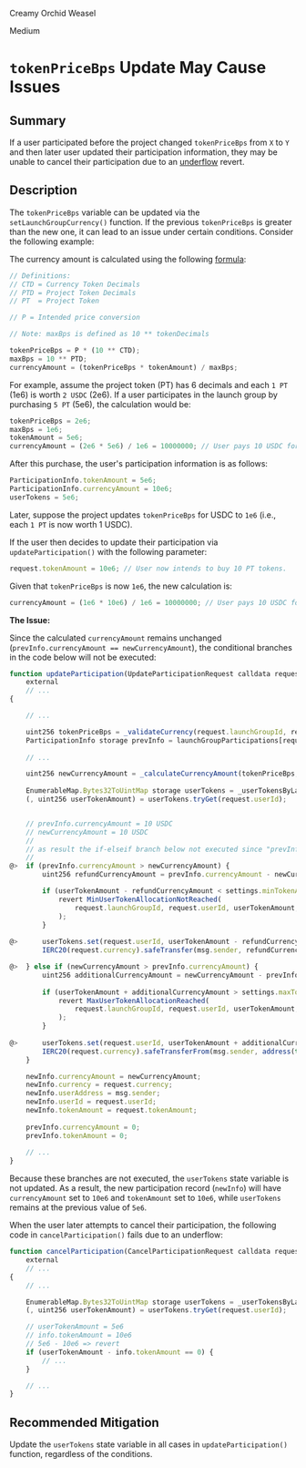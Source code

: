 Creamy Orchid Weasel

Medium

# `tokenPriceBps` Update May Cause Issues


## Summary

If a user participated before the project changed `tokenPriceBps` from `X` to `Y` and then later user updated their participation information, they may be unable to cancel their participation due to an [underflow](https://github.com/sherlock-audit/2025-02-rova/blob/main/rova-contracts/src/Launch.sol#L437) revert.

## Description

The `tokenPriceBps` variable can be updated via the `setLaunchGroupCurrency()` function. If the previous `tokenPriceBps` is greater than the new one, it can lead to an issue under certain conditions. Consider the following example:

The currency amount is calculated using the following [formula](https://github.com/dpm-labs/rova-contracts/blob/main/README.md#how-to-calculate-token-price):

```javascript
// Definitions:
// CTD = Currency Token Decimals 
// PTD = Project Token Decimals
// PT  = Project Token

// P = Intended price conversion

// Note: maxBps is defined as 10 ** tokenDecimals

tokenPriceBps = P * (10 ** CTD);
maxBps = 10 ** PTD;
currencyAmount = (tokenPriceBps * tokenAmount) / maxBps;
```

For example, assume the project token (PT) has 6 decimals and each `1 PT` (1e6) is worth `2 USDC` (2e6). If a user participates in the launch group by purchasing `5 PT` (5e6), the calculation would be:

```javascript
tokenPriceBps = 2e6;
maxBps = 1e6;
tokenAmount = 5e6;
currencyAmount = (2e6 * 5e6) / 1e6 = 10000000; // User pays 10 USDC for 5 PT when tokenPriceBps is 2e6.
```

After this purchase, the user's participation information is as follows:

```javascript
ParticipationInfo.tokenAmount = 5e6;
ParticipationInfo.currencyAmount = 10e6;
userTokens = 5e6;
```

Later, suppose the project updates `tokenPriceBps` for USDC to `1e6` (i.e., each `1 PT` is now worth 1 USDC).

If the user then decides to update their participation via `updateParticipation()` with the following parameter:

```javascript
request.tokenAmount = 10e6; // User now intends to buy 10 PT tokens.
```

Given that `tokenPriceBps` is now `1e6`, the new calculation is:

```javascript
currencyAmount = (1e6 * 10e6) / 1e6 = 10000000; // User pays 10 USDC for 10 PT tokens when tokenPriceBps is 1e6.
```

**The Issue:**

Since the calculated `currencyAmount` remains unchanged (`prevInfo.currencyAmount == newCurrencyAmount`), the conditional branches in the code below will not be executed:

```javascript
function updateParticipation(UpdateParticipationRequest calldata request, bytes calldata signature)
    external
    // ...
{

    // ...

    uint256 tokenPriceBps = _validateCurrency(request.launchGroupId, request.currency);
    ParticipationInfo storage prevInfo = launchGroupParticipations[request.prevLaunchParticipationId];
    
    // ...

    uint256 newCurrencyAmount = _calculateCurrencyAmount(tokenPriceBps, request.tokenAmount);
    
    EnumerableMap.Bytes32ToUintMap storage userTokens = _userTokensByLaunchGroup[request.launchGroupId];
    (, uint256 userTokenAmount) = userTokens.tryGet(request.userId);


    // prevInfo.currencyAmount = 10 USDC
    // newCurrencyAmount = 10 USDC
    //
    // as result the if-elseif branch below not executed since "prevInfo.currencyAmount == newCurrencyAmount"
    //
@>  if (prevInfo.currencyAmount > newCurrencyAmount) {
        uint256 refundCurrencyAmount = prevInfo.currencyAmount - newCurrencyAmount;

        if (userTokenAmount - refundCurrencyAmount < settings.minTokenAmountPerUser) {
            revert MinUserTokenAllocationNotReached(
                request.launchGroupId, request.userId, userTokenAmount, request.tokenAmount
            );
        }
        
@>      userTokens.set(request.userId, userTokenAmount - refundCurrencyAmount);
        IERC20(request.currency).safeTransfer(msg.sender, refundCurrencyAmount);

@>  } else if (newCurrencyAmount > prevInfo.currencyAmount) {
        uint256 additionalCurrencyAmount = newCurrencyAmount - prevInfo.currencyAmount;
        
        if (userTokenAmount + additionalCurrencyAmount > settings.maxTokenAmountPerUser) {
            revert MaxUserTokenAllocationReached(
                request.launchGroupId, request.userId, userTokenAmount, request.tokenAmount
            );
        }
        
@>      userTokens.set(request.userId, userTokenAmount + additionalCurrencyAmount);
        IERC20(request.currency).safeTransferFrom(msg.sender, address(this), additionalCurrencyAmount);
    }

    newInfo.currencyAmount = newCurrencyAmount;
    newInfo.currency = request.currency;
    newInfo.userAddress = msg.sender;
    newInfo.userId = request.userId;
    newInfo.tokenAmount = request.tokenAmount;
    
    prevInfo.currencyAmount = 0;
    prevInfo.tokenAmount = 0;
    
    // ...
}
```

Because these branches are not executed, the `userTokens` state variable is not updated. As a result, the new participation record (`newInfo`) will have `currencyAmount` set to `10e6` and `tokenAmount` set to `10e6`, while `userTokens` remains at the previous value of `5e6`.

When the user later attempts to cancel their participation, the following code in `cancelParticipation()` fails due to an underflow:

```javascript
function cancelParticipation(CancelParticipationRequest calldata request, bytes calldata signature)
    external
    // ...
{
    // ...

    EnumerableMap.Bytes32ToUintMap storage userTokens = _userTokensByLaunchGroup[request.launchGroupId];
    (, uint256 userTokenAmount) = userTokens.tryGet(request.userId);

    // userTokenAmount = 5e6
    // info.tokenAmount = 10e6
    // 5e6 - 10e6 => revert
    if (userTokenAmount - info.tokenAmount == 0) {
        // ...
    } 

    // ...
}
```

## Recommended Mitigation

Update the `userTokens` state variable in all cases in `updateParticipation()` function, regardless of the conditions.